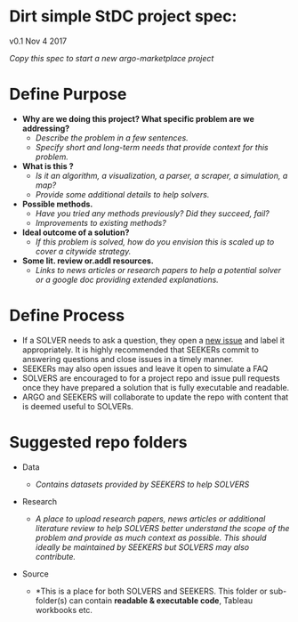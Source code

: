 # Dirt simple StDC project spec:
v0.1 Nov 4 2017

*Copy this spec to start a new argo-marketplace project*
# Define Purpose 

- **Why are we doing this project? What specific problem are we addressing?**
	- *Describe the problem in a few sentences.*
	- *Specify short and long-term needs that provide context for this problem.*
- **What is this ?** 
	- *Is it an algorithm, a visualization, a parser, a scraper, a simulation, a map?*
	- *Provide some additional details to help solvers.*
- **Possible methods.**
	- *Have you tried any methods previously? Did they succeed, fail?*
	- *Improvements to existing methods?*
- **Ideal outcome of a solution?**
	- *If this problem is solved, how do you envision this is scaled up to cover a citywide strategy.*
- **Some lit. review or.addl resources.**
	- *Links to news articles or research papers to help a potential solver or a google doc providing extended explanations.*

# Define Process

- If a SOLVER needs to ask a question, they open a [new issue](https://github.com/argo-marketplace/test-project/issues) and label it appropriately. It is highly recommended that SEEKERs commit to answering questions and close issues in a timely manner.
- SEEKERs may also open issues and leave it open to simulate a FAQ
- SOLVERS are encouraged to for a project repo and issue pull requests once they have prepared a solution that is fully executable and readable.
- ARGO and SEEKERS will collaborate to update the repo with content that is deemed useful to SOLVERs.

# Suggested repo folders
- Data
	- *Contains datasets provided by SEEKERS to help SOLVERS*
- Research
	- *A place to upload research papers, news articles or additional literature review to help SOLVERS better understand the scope of the problem and provide as much context as possible. This should ideally be maintained by SEEKERS but SOLVERS may also contribute.*

- Source
	- *This is a place for both SOLVERS and SEEKERS. This folder or sub-folder(s) can contain **readable & executable code**, Tableau workbooks etc.

